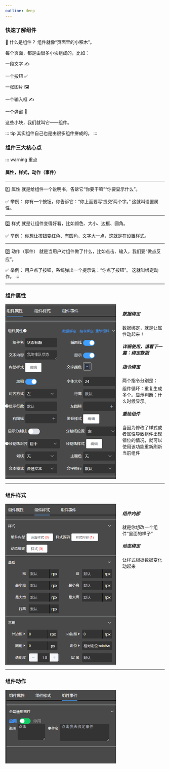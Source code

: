 ```yaml
---
outline: deep
---
```


### 快速了解组件

🧩 什么是组件？
组件就像“页面里的小积木”。

每个页面，都是由很多小块组成的，比如：

一段文字 ✍️

一个按钮 ✅

一张图片 🖼️

一个输入框 ✍️

一个弹窗 💬

这些小块，我们就叫它——组件。

::: tip
其实组件自己也是由很多组件拼成的。
:::

### 组件三大核心点

::: warning 重点

#### 属性，样式，动作（事件）

---

1️⃣ 属性
就是给组件一个说明书，告诉它“你要干嘛”“你要显示什么”。

✅ 举例：
你有一个按钮，你告诉它：“你上面要写‘提交’两个字。”
这就叫设置属性。

---

2️⃣ 样式
就是让组件变得好看，比如颜色、大小、边框、圆角。

✅ 举例：
你想让按钮变红色、有圆角、文字大一点，这就是在设置样式。

---

3️⃣ 动作（事件）
就是当用户对组件做了什么，比如点击、输入，我们要“做点反应”。

✅ 举例：
用户点了按钮，系统弹出一个提示说：“你点了按钮”。
这就叫绑定动作。
:::

---

### 组件属性

<div style="display: flex; gap: 20px;">
  <img src="/public/compoents/attr.png" alt="图片" style="width: 350px; height: auto;" loading="lazy" />
  <div>
    <h5>数据绑定</h5>
    <p style="margin-top:5px;margin-bottom:5px">
    数据绑定，就是让属性动起来！
    <h5 >详细使用，请看下一篇：绑定数据</h5>
    </p>
    <h5>指令绑定</h5>
    <p style="margin-top:5px;margin-bottom:0px;">两个指令分别是：</p>
    <p style="margin-top:5px">组件循环：重复生成多个。显示判断：什么时候显示。</p>
    <h5>重绘组件</h5>
    <p  style="margin-top:5px">
        当因为修改了样式或者属性导致组件出现错位的情况，就可以使用该功能重新刷新当前组件
    </p>

  </div>
</div>

---

### 组件样式

<div style="display: flex; gap: 20px;">
  <img src="/public/compoents/style.png" alt="图片" style="width: 350px; height: auto;" loading="lazy" />
  <div>
    <h5>组件内部</h5>
    <p style="margin-top:5px">就是你想改一个组件“里面的样子”</p>
    <!-- <h5>样式源码</h5>
    <p style="margin-top:5px;"></p> -->
    <h5>动态绑定</h5>
    <p  style="margin-top:5px">让样式根据数据变化动起来</p>
  </div>
</div>

---

### 组件动作

<div style="display: flex; gap: 20px;">
  <img src="/public/compoents/event.png" alt="图片" style="width: 350px; height: auto;" loading="lazy" />
  <div>
    <!-- <h5>组件内部</h5>
    <p style="margin-top:5px">就是你想改一个组件“里面的样子”</p>
    <h5>动态绑定</h5>
    <p  style="margin-top:5px">让样式根据数据变化动起来</p> -->
  </div>
</div>
